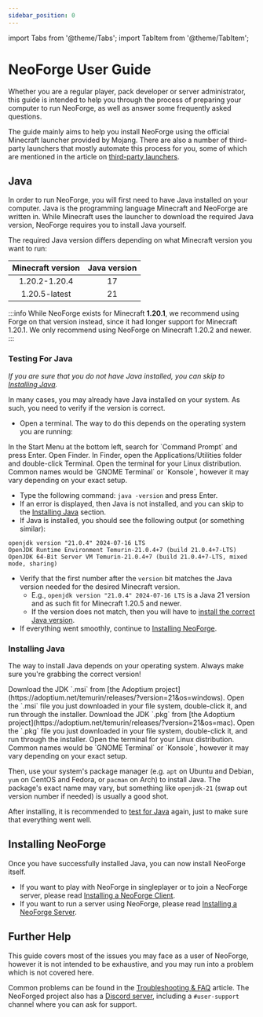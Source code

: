 ```yaml
---
sidebar_position: 0
---
```


import Tabs from '@theme/Tabs';
import TabItem from '@theme/TabItem';

# NeoForge User Guide

Whether you are a regular player, pack developer or server administrator, this guide is intended to help you through the process of preparing your computer to run NeoForge, as well as answer some frequently asked questions.

The guide mainly aims to help you install NeoForge using the official Minecraft launcher provided by Mojang. There are also a number of third-party launchers that mostly automate this process for you, some of which are mentioned in the article on [third-party launchers][launchers].

## Java

In order to run NeoForge, you will first need to have Java installed on your computer. Java is the programming language Minecraft and NeoForge are written in. While Minecraft uses the launcher to download the required Java version, NeoForge requires you to install Java yourself.

The required Java version differs depending on what Minecraft version you want to run:

| Minecraft version | Java version |
|:-----------------:|:------------:|
|   1.20.2-1.20.4   |      17      |
|   1.20.5-latest   |      21      |

:::info
While NeoForge exists for Minecraft **1.20.1**, we recommend using Forge on that version instead, since it had longer support for Minecraft 1.20.1. We only recommend using NeoForge on Minecraft 1.20.2 and newer.
:::

### Testing For Java

_If you are sure that you do not have Java installed, you can skip to [Installing Java][installingjava]._

In many cases, you may already have Java installed on your system. As such, you need to verify if the version is correct.

- Open a terminal. The way to do this depends on the operating system you are running:

<Tabs defaultValue="windows">
  <TabItem value="windows" label="Windows">
In the Start Menu at the bottom left, search for `Command Prompt` and press Enter.
  </TabItem>
  <TabItem value="macos" label="MacOS">
Open Finder. In Finder, open the Applications/Utilities folder and double-click Terminal.
  </TabItem>
  <TabItem value="linux" label="Linux">
Open the terminal for your Linux distribution. Common names would be `GNOME Terminal` or `Konsole`, however it may vary depending on your exact setup.
  </TabItem>
</Tabs>

- Type the following command: `java -version` and press Enter.
- If an error is displayed, then Java is not installed, and you can skip to the [Installing Java][installingjava] section.
- If Java is installed, you should see the following output (or something similar):
```
openjdk version "21.0.4" 2024-07-16 LTS
OpenJDK Runtime Environment Temurin-21.0.4+7 (build 21.0.4+7-LTS)
OpenJDK 64-Bit Server VM Temurin-21.0.4+7 (build 21.0.4+7-LTS, mixed mode, sharing)
```
- Verify that the first number after the `version` bit matches the Java version needed for the desired Minecraft version.
  - E.g., `openjdk version "21.0.4" 2024-07-16 LTS` is a Java 21 version and as such fit for Minecraft 1.20.5 and newer.
  - If the version does not match, then you will have to [install the correct Java version][installingjava].
- If everything went smoothly, continue to [Installing NeoForge][installingneoforge].

### Installing Java

The way to install Java depends on your operating system. Always make sure you're grabbing the correct version!

<Tabs defaultValue="windows">
  <TabItem value="windows" label="Windows">
Download the JDK `.msi` from [the Adoptium project](https://adoptium.net/temurin/releases/?version=21&os=windows). Open the `.msi` file you just downloaded in your file system, double-click it, and run through the installer.
  </TabItem>
  <TabItem value="macos" label="MacOS">
Download the JDK `.pkg` from [the Adoptium project](https://adoptium.net/temurin/releases/?version=21&os=mac). Open the `.pkg` file you just downloaded in your file system, double-click it, and run through the installer.
  </TabItem>
  <TabItem value="linux" label="Linux">
Open the terminal for your Linux distribution. Common names would be `GNOME Terminal` or `Konsole`, however it may vary depending on your exact setup.

Then, use your system's package manager (e.g. `apt` on Ubuntu and Debian, `yum` on CentOS and Fedora, or `pacman` on Arch) to install Java. The package's exact name may vary, but something like `openjdk-21` (swap out version number if needed) is usually a good shot.
  </TabItem>
</Tabs>

After installing, it is recommended to [test for Java][testingforjava] again, just to make sure that everything went well.

## Installing NeoForge

Once you have successfully installed Java, you can now install NeoForge itself.

- If you want to play with NeoForge in singleplayer or to join a NeoForge server, please read [Installing a NeoForge Client][client].
- If you want to run a server using NeoForge, please read [Installing a NeoForge Server][server].

## Further Help

This guide covers most of the issues you may face as a user of NeoForge, however it is not intended to be exhaustive, and you may run into a problem which is not covered here.

Common problems can be found in the [Troubleshooting & FAQ][faq] article. The NeoForged project also has a [Discord server][discord], including a `#user-support` channel where you can ask for support.

[client]: client.md
[discord]: https://discord.neoforged.net/
[faq]: faq.md
[installingjava]: #installing-java
[installingneoforge]: #installing-neoforge
[launchers]: launchers.md
[server]: server.md
[testingforjava]: #testing-for-java
